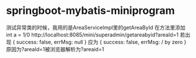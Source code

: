 # springboot-mybatis-miniprogram
测试异常类的时候，我用的是AreaServiceImpl里的getAreaById
在方法里添加int a = 1/0
http://localhost:8085/mini/superadmin/getareabyid?areaId=1
若出现
{
success: false,
errMsg: null
}
应为
{
success: false,
errMsg: / by zero
}
原因为?areaId=1被浏览器解析为?areaid=1
